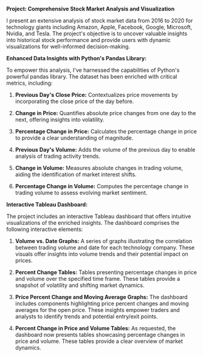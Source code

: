 **Project: Comprehensive Stock Market Analysis and Visualization**

I present an extensive analysis of stock market data from 2016 to 2020 for technology giants including Amazon, Apple, Facebook, Google, Microsoft, Nvidia, and Tesla. The project's objective is to uncover valuable insights into historical stock performance and provide users with dynamic visualizations for well-informed decision-making.

**Enhanced Data Insights with Python's Pandas Library:**

To empower this analysis, I've harnessed the capabilities of Python's powerful pandas library. The dataset has been enriched with critical metrics, including:

1. **Previous Day's Close Price:** Contextualizes price movements by incorporating the close price of the day before.

2. **Change in Price:** Quantifies absolute price changes from one day to the next, offering insights into volatility.

3. **Percentage Change in Price:** Calculates the percentage change in price to provide a clear understanding of magnitude.

4. **Previous Day's Volume:** Adds the volume of the previous day to enable analysis of trading activity trends.

5. **Change in Volume:** Measures absolute changes in trading volume, aiding the identification of market interest shifts.

6. **Percentage Change in Volume:** Computes the percentage change in trading volume to assess evolving market sentiment.

**Interactive Tableau Dashboard:**

The project includes an interactive Tableau dashboard that offers intuitive visualizations of the enriched insights. The dashboard comprises the following interactive elements:

1. **Volume vs. Date Graphs:** A series of graphs illustrating the correlation between trading volume and date for each technology company. These visuals offer insights into volume trends and their potential impact on prices.

2. **Percent Change Tables:** Tables presenting percentage changes in price and volume over the specified time frame. These tables provide a snapshot of volatility and shifting market dynamics.

3. **Price Percent Change and Moving Average Graphs:** The dashboard includes components highlighting price percent changes and moving averages for the open price. These insights empower traders and analysts to identify trends and potential entry/exit points.

4. **Percent Change in Price and Volume Tables:** As requested, the dashboard now presents tables showcasing percentage changes in price and volume. These tables provide a clear overview of market dynamics.
